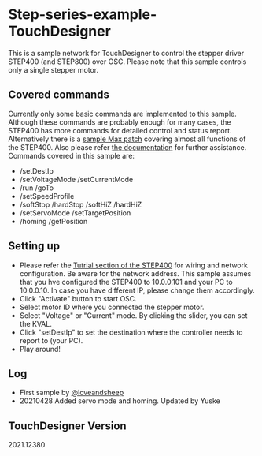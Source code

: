 # Step-series-example-TouchDesigner
This is a sample network for TouchDesigner to control the stepper driver STEP400 (and STEP800) over OSC. Please note that this sample controls only a single stepper motor.

## Covered commands
Currently only some basic commands are implemented to this sample. Although these commands are probably enough for many cases, the STEP400 has more commands for detailed control and status report. Alternatively there is a [sample Max patch](https://github.com/ponoor/step-series-example-Max) covering almost all functions of the STEP400.
Also please refer [the documentation](https://ponoor.com/en/docs/step400/osc-command-reference/) for further assistance.
Commands covered in this sample are:
- /setDestIp
- /setVoltageMode /setCurrentMode
- /run /goTo
- /setSpeedProfile
- /softStop /hardStop /softHiZ /hardHiZ
- /setServoMode /setTargetPosition
- /homing /getPosition

## Setting up
- Please refer the [Tutrial section of the STEP400](https://ponoor.com/en/docs/step400/tutorial/) for wiring and network configuration.
Be aware for the network address. This sample assumes that you hve configured the STEP400 to 10.0.0.101 and your PC to 10.0.0.10. In case you have different IP, please change them accordingly.
- Click "Activate" button to start OSC.
- Select motor ID where you connected the stepper motor.
- Select "Voltage" or "Current" mode. By clicking the slider, you can set the KVAL.
- Click "setDestIp" to set the destination where the controller needs to report to (your PC).
- Play around!

## Log
- First sample by [@loveandsheep](https://github.com/loveandsheep)
- 20210428 Added servo mode and homing. Updated by Yuske

## TouchDesigner Version
2021.12380
